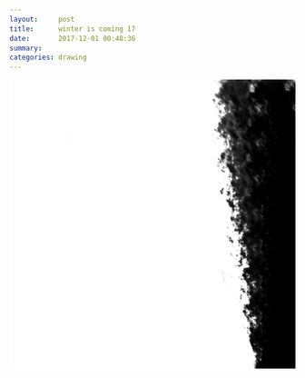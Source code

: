 ```yaml
---
layout:     post
title:      winter is coming 17
date:       2017-12-01 00:48:36
summary:    
categories: drawing
---
```

![winter is coming 17](/images/diary/winter-is-coming-17.png ".")
